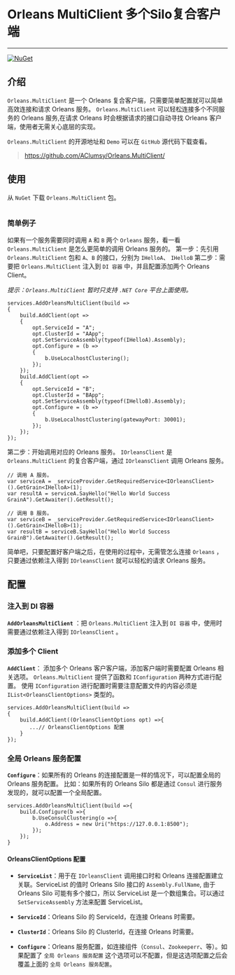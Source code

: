 # Orleans MultiClient 多个Silo复合客户端

---

[![NuGet](https://img.shields.io/nuget/v/Orleans.MultiClient.svg?style=flat)](http://www.nuget.org/packages/Orleans.MultiClient)

## 介绍
`Orleans.MultiClient` 是一个 Orleans 复合客户端，只需要简单配置就可以简单高效连接和请求 Orleans 服务。
`Orleans.MultiClient` 可以轻松连接多个不同服务的 Orleans 服务,在请求 Orleans 时会根据请求的接口自动寻找 Orleans 客户端，使用者无需关心底层的实现。

`Orleans.MultiClient` 的开源地址和 `Demo` 可以在 `GitHub` 源代码下载查看。
> https://github.com/AClumsy/Orleans.MultiClient/

## 使用

从 `NuGet` 下载 `Orleans.MultiClient` 包。
```

```

### 简单例子
如果有一个服务需要同时调用 `A` 和 `B` 两个 `Orleans` 服务，看一看 `Orleans.MultiClient` 是怎么更简单的调用 Orleans 服务的。
第一步：先引用 `Orleans.MultiClient` 包和 `A`、`B` 的接口，分别为 `IHelloA`、 `IHelloB`
第二步：需要把 `Orleans.MultiClient` 注入到 `DI 容器` 中，并且配置添加两个 Orleans Client。

*提示：`Orleans.MultiClient` 暂时只支持 `.NET Core` 平台上面使用。*
```CSharp
services.AddOrleansMultiClient(build =>
{
    build.AddClient(opt =>
    {
        opt.ServiceId = "A";
        opt.ClusterId = "AApp";
        opt.SetServiceAssembly(typeof(IHelloA).Assembly);
        opt.Configure = (b =>
        {
            b.UseLocalhostClustering();
        });
    });
    build.AddClient(opt =>
    {
        opt.ServiceId = "B";
        opt.ClusterId = "BApp";
        opt.SetServiceAssembly(typeof(IHelloB).Assembly);
        opt.Configure = (b =>
        {
            b.UseLocalhostClustering(gatewayPort: 30001);
        });
    });
});
```
第二步：开始调用对应的 Orleans 服务。
`IOrleansClient` 是 `Orleans.MultiClient` 的复合客户端，通过 `IOrleansClient` 调用 Orleans 服务。
```CSharp
// 调用 A 服务。
var serviceA = _serviceProvider.GetRequiredService<IOrleansClient>().GetGrain<IHelloA>(1);
var resultA = serviceA.SayHello("Hello World Success GrainA").GetAwaiter().GetResult();

// 调用 B 服务。
var serviceB = _serviceProvider.GetRequiredService<IOrleansClient>().GetGrain<IHelloB>(1);
var resultB = serviceB.SayHello("Hello World Success GrainB").GetAwaiter().GetResult();
```
简单吧，只要配置好客户端之后，在使用的过程中，无需管怎么连接 `Orleans` ，只要通过依赖注入得到  `IOrleansClient` 就可以轻松的请求 Orleans 服务。

## 配置
### **注入到 DI 容器**

**`AddOrleansMultiClient`** ：把 `Orleans.MultiClient` 注入到  `DI 容器` 中，使用时需要通过依赖注入得到 `IOrleansClient` 。

### **添加多个 Client**
**`AddClient`**： 添加多个 Orleans 客户客户端，添加客户端时需要配置 Orleans 相关选项。 `Orleans.MultiClient` 提供了函数和 `IConfiguration` 两种方式进行配置。
使用  `IConfiguration`  进行配置时需要注意配置文件的内容必须是 `IList<OrleansClientOptions>` 类型的。

```CSharp
services.AddOrleansMultiClient(build =>
{
    build.AddClient((OrleansClientOptions opt) =>{
       ...// OrleansClientOptions 配置
    }
});
```
### **全局 Orleans 服务配置**
**`Configure`**：如果所有的 Orleans 的连接配置是一样的情况下，可以配置全局的 Orleans 服务配置。
比如：如果所有的 Orleans Silo 都是通过 `Consul` 进行服务发现的，就可以配置一个全局配置。
```CSharp
services.AddOrleansMultiClient(build =>{
    build.Configure(b =>{
        b.UseConsulClustering(o =>{
            o.Address = new Uri("https://127.0.0.1:8500");
        });
    });
}
```

#### **OrleansClientOptions 配置**
* **`ServiceList`**：用于在 `IOrleansClient` 调用接口时和 Orleans 连接配置建立关联。ServiceList 的值时 Orleans Silo 接口的 `Assembly.FullName`,  由于 Orleans Silo 可能有多个接口，所以 ServiceList 是一个数组集合。可以通过 `SetServiceAssembly` 方法来配置 ServiceList。

* **`ServiceId`**：Orleans Silo 的 ServiceId，在连接 Orleans 时需要。

* **`ClusterId`**：Orleans Silo 的 ClusterId，在连接 Orleans 时需要。

* **`Configure`**：Orleans 服务配置，如连接组件（`Consul`、`Zookeeperr`、等）。如果配置了 `全局 Orleans 服务配置` 这个选项可以不配置，但是这选项配置之后会覆盖上面的 `全局 Orleans 服务配置`。








